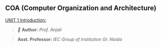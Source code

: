 ## COA (Computer Organization and Architecture)
[UNIT 1 Introduction:](https://github.com/princekunal101/academic-section/tree/main/Studies/Computer-Orginization-and-Architechture/UNIT-1)

>*📝* **Author:** *Prof. Anjali*

> **Asst. Professor:** *IEC Group of Institution Gr. Noida*